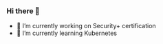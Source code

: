 ### Hi there 👋

- 🔭 I’m currently working on Security+ certification
- 🌱 I’m currently learning Kubernetes
<!--
- 
- 👯 I’m looking to collaborate on ...
- 🤔 I’m looking for help with ...
- 💬 Ask me about ...
- 📫 How to reach me: ...
- ⚡ Fun fact: ...
-->
